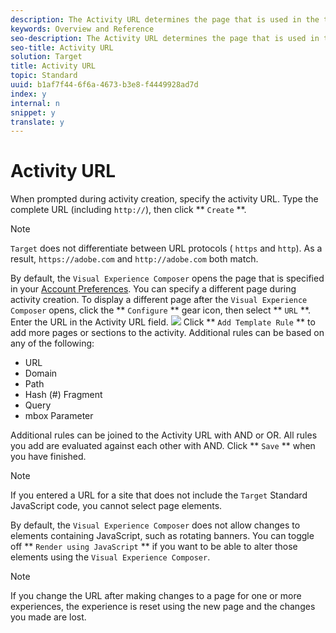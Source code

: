 ```yaml
---
description: The Activity URL determines the page that is used in the test and that opens when the test is designed.
keywords: Overview and Reference
seo-description: The Activity URL determines the page that is used in the test and that opens when the test is designed.
seo-title: Activity URL
solution: Target
title: Activity URL
topic: Standard
uuid: b1af7f44-6f6a-4673-b3e8-f4449928ad7d
index: y
internal: n
snippet: y
translate: y
---
```


# Activity URL

When prompted during activity creation, specify the activity URL. Type the complete URL (including `http://`), then click ** `Create` **. 

>[!NOTE]
>
>`Target` does not differentiate between URL protocols ( `https` and `http`). As a result, `https://adobe.com` and `http://adobe.com` both match. 


By default, the `Visual Experience Composer` opens the page that is specified in your [Account Preferences](https://marketing.adobe.com/resources/help/en_US/target/target/t_account_preferences.html). You can specify a different page during activity creation. 
To display a different page after the `Visual Experience Composer` opens, click the ** `Configure` ** gear icon, then select ** `URL` **. Enter the URL in the Activity URL field. 
![](../graphics/url-config.png) 
Click ** `Add Template Rule` ** to add more pages or sections to the activity. 
Additional rules can be based on any of the following:

* URL
* Domain
* Path
* Hash (#) Fragment
* Query
* mbox Parameter

Additional rules can be joined to the Activity URL with AND or OR. All rules you add are evaluated against each other with AND.
Click ** `Save` ** when you have finished. 

<a id="section_373CAB401E6A43EFA4D82E000581A4D3"></a>


>[!NOTE]
>
>If you entered a URL for a site that does not include the `Target` Standard JavaScript code, you cannot select page elements. 


By default, the `Visual Experience Composer` does not allow changes to elements containing JavaScript, such as rotating banners. You can toggle off ** `Render using JavaScript` ** if you want to be able to alter those elements using the `Visual Experience Composer`. 

>[!NOTE]
>
>If you change the URL after making changes to a page for one or more experiences, the experience is reset using the new page and the changes you made are lost.


